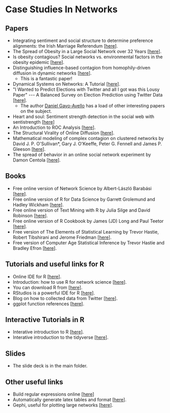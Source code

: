 # Case Studies In Networks

## Papers

- Integrating sentiment and social structure to determine preference alignments: the Irish Marriage Referendum [[here](https://royalsocietypublishing.org/doi/full/10.1098/rsos.170154)].
- The Spread of Obesity in a Large Social Network over 32 Years [[here](https://www.nejm.org/doi/full/10.1056/NEJMsa066082)].
- Is obesity contagious? Social networks vs. environmental factors in the obesity epidemic [[here](https://www.ncbi.nlm.nih.gov/pubmed/18571258)].
- Distinguishing influence-based contagion from homophily-driven diffusion in dynamic networks [[here](https://www.pnas.org/content/106/51/21544)].
  - This is a fantastic paper!
- Dynamical Systems on Networks: A Tutorial [[here](https://link.springer.com/book/10.1007/978-3-319-26641-1)].
- "I Wanted to Predict Elections with Twitter and all I got was this Lousy Paper" --- A Balanced Survey on Election Prediction using Twitter Data [[here](https://arxiv.org/abs/1204.6441)].
  - The author [Daniel Gayo-Avello](https://scholar.google.com/citations?user=bdCROlQAAAAJ&hl=en) has a load of other interesting papers on the subject.
- Heart and soul: Sentiment strength detection in the social web with sentistrength [[here](https://www.google.com/url?sa=t&rct=j&q=&esrc=s&source=web&cd=9&cad=rja&uact=8&ved=2ahUKEwj3ho2L3_blAhXcQkEAHRQrDFwQFjAIegQICBAC&url=http%3A%2F%2Fsentistrength.wlv.ac.uk%2Fdocumentation%2FSentiStrengthChapter.pdf&usg=AOvVaw1c8oFIh5RJja9q4Vy64CZU)]
- An Introduction to ROC Analysis [[here](http://people.inf.elte.hu/kiss/11dwhdm/roc.pdf)]. 
- The Structural Virality of Online Diffusion [[here](https://www.google.com/url?sa=t&rct=j&q=&esrc=s&source=web&cd=2&cad=rja&uact=8&ved=2ahUKEwia0J6LnIjmAhWUUBUIHcLyDSgQFjABegQIBhAC&url=https%3A%2F%2F5harad.com%2Fpapers%2Ftwiral.pdf&usg=AOvVaw2Auo-4bqKzzphRdRG5uo6t)].
- Mathematical modeling of complex contagion on clustered networks by David J. P. O'Sullivan*, Gary J. O'Keeffe, Peter G. Fennell and James P. Gleeson [[here](https://www.frontiersin.org/articles/10.3389/fphy.2015.00071/full)].
- The spread of behavior in an online social network experiment by Damon Centola [[here](https://science.sciencemag.org/content/329/5996/1194)].

## Books

- Free online version of Network Science by Albert-László Barabási [[here](http://networksciencebook.com/chapter/1)].
- Free online version of R for Data Science by Garrett Grolemund and Hadley Wickham [[here](https://r4ds.had.co.nz/)].
- Free online version of Text Mining with R by Julia Silge and David Robinson [[here](https://www.tidytextmining.com/)].
- Free online version of R Cookbook by James (JD) Long and Paul Teetor [[here](https://rc2e.com/)].
- Free version of The Elements of Statistical Learning by Trevor Hastie, Robert Tibshirani and Jerome Friedman [[here](https://www.google.com/url?sa=t&rct=j&q=&esrc=s&source=web&cd=2&cad=rja&uact=8&ved=2ahUKEwja_NKliojmAhXznFwKHYU-DAgQFjABegQIBBAC&url=https%3A%2F%2Fweb.stanford.edu%2F~hastie%2FPapers%2FESLII.pdf&usg=AOvVaw25QCy16hNG1RTjwQm4qzz8)].
- Free version of Computer Age Statistical Inference by Trevor Hastie and Bradley Efron [[here](https://www.google.com/url?sa=t&rct=j&q=&esrc=s&source=web&cd=3&cad=rja&uact=8&ved=2ahUKEwiG2rbKiYjmAhWoQkEAHXm-CPEQFjACegQIBBAC&url=https%3A%2F%2Fweb.stanford.edu%2F~hastie%2FCASI_files%2FPDF%2Fcasi.pdf&usg=AOvVaw35RkePmQDVbV9mFQfiCn73)].
<!--- - Old version of Networks by Mark Newman [here]() --->

## Tutorials and useful links for R

- Online IDE for R [[here](https://rstudio.cloud)].
- Introduction: how to use R for network science [[here](https://kateto.net/networks-r-igraph)].
- You can download R from [[here](https://www.r-project.org/)].
- RStudios is a powerful IDE for R [[here](https://rstudio.com/products/rstudio/download/)].
- Blog on how to collected data from Twitter [[here](https://ecmiindmath.org/2015/12/21/hunting-for-ground-truths/)].
- ggplot function references [[here](https://ggplot2.tidyverse.org/reference/)].

## Interactive Tutorials in R
- Interative introduction to R [[here](https://davidjpos.shinyapps.io/section_1/)].
- Interative introduction to the tidyverse [[here](https://davidjpos.shinyapps.io/section_2/)].

## Slides

- The slide deck is in the main folder.

## Other useful links

- Build regular expressions online [[here](https://regexr.com/)]
- Automatically generate latex tables and format [[here](https://www.tablesgenerator.com/latex_tables)].
- Gephi, useful for plotting large networks [[here](https://gephi.org/users/download/)].
